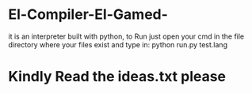 # El-Compiler-El-Gamed-
it is an interpreter built with python,
to Run just open your cmd in the file directory where your files exist
and type in: python run.py test.lang

# Kindly Read the ideas.txt please 
